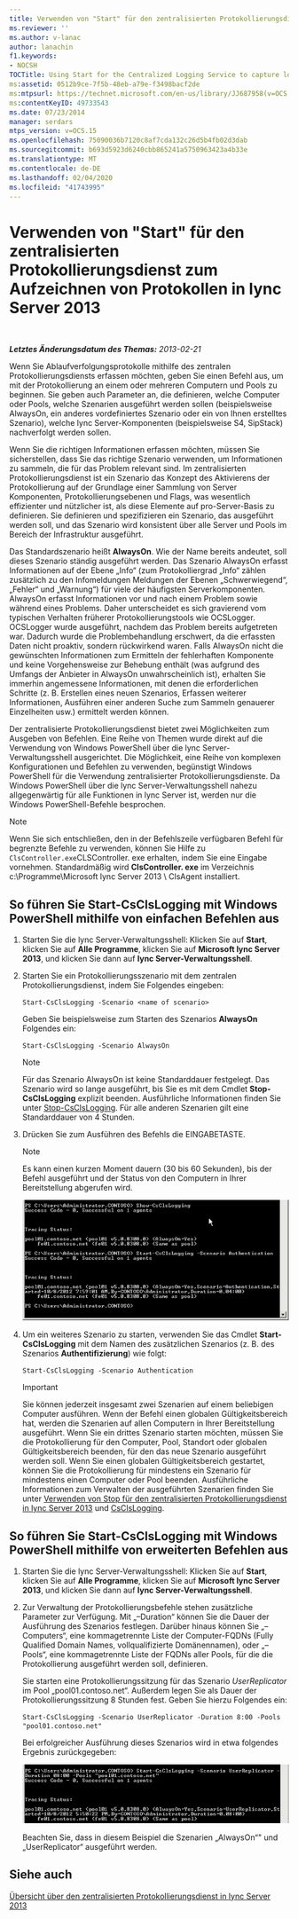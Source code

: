 ```yaml
---
title: Verwenden von "Start" für den zentralisierten Protokollierungsdienst zum Aufzeichnen von Protokollen
ms.reviewer: ''
ms.author: v-lanac
author: lanachin
f1.keywords:
- NOCSH
TOCTitle: Using Start for the Centralized Logging Service to capture logs
ms:assetid: 0512b9ce-7f5b-48eb-a79e-f3498bacf2de
ms:mtpsurl: https://technet.microsoft.com/en-us/library/JJ687958(v=OCS.15)
ms:contentKeyID: 49733543
ms.date: 07/23/2014
manager: serdars
mtps_version: v=OCS.15
ms.openlocfilehash: 75090036b7120c8af7cda132c26d5b4fb02d3dab
ms.sourcegitcommit: b693d5923d6240cbb865241a5750963423a4b33e
ms.translationtype: MT
ms.contentlocale: de-DE
ms.lasthandoff: 02/04/2020
ms.locfileid: "41743995"
---
```

<div data-xmlns="http://www.w3.org/1999/xhtml">

<div class="topic" data-xmlns="http://www.w3.org/1999/xhtml" data-msxsl="urn:schemas-microsoft-com:xslt" data-cs="http://msdn.microsoft.com/en-us/">

<div data-asp="http://msdn2.microsoft.com/asp">

# <a name="using-start-for-the-centralized-logging-service-to-capture-logs-in-lync-server-2013"></a>Verwenden von "Start" für den zentralisierten Protokollierungsdienst zum Aufzeichnen von Protokollen in lync Server 2013

</div>

<div id="mainSection">

<div id="mainBody">

<span> </span>

_**Letztes Änderungsdatum des Themas:** 2013-02-21_

Wenn Sie Ablaufverfolgungsprotokolle mithilfe des zentralen Protokollierungsdiensts erfassen möchten, geben Sie einen Befehl aus, um mit der Protokollierung an einem oder mehreren Computern und Pools zu beginnen. Sie geben auch Parameter an, die definieren, welche Computer oder Pools, welche Szenarien ausgeführt werden sollen (beispielsweise AlwaysOn, ein anderes vordefiniertes Szenario oder ein von Ihnen erstelltes Szenario), welche lync Server-Komponenten (beispielsweise S4, SipStack) nachverfolgt werden sollen.

Wenn Sie die richtigen Informationen erfassen möchten, müssen Sie sicherstellen, dass Sie das richtige Szenario verwenden, um Informationen zu sammeln, die für das Problem relevant sind. Im zentralisierten Protokollierungsdienst ist ein Szenario das Konzept des Aktivierens der Protokollierung auf der Grundlage einer Sammlung von Server Komponenten, Protokollierungsebenen und Flags, was wesentlich effizienter und nützlicher ist, als diese Elemente auf pro-Server-Basis zu definieren. Sie definieren und spezifizieren ein Szenario, das ausgeführt werden soll, und das Szenario wird konsistent über alle Server und Pools im Bereich der Infrastruktur ausgeführt.

Das Standardszenario heißt **AlwaysOn**. Wie der Name bereits andeutet, soll dieses Szenario ständig ausgeführt werden. Das Szenario AlwaysOn erfasst Informationen auf der Ebene „Info“ (zum Protokolliergrad „Info“ zählen zusätzlich zu den Infomeldungen Meldungen der Ebenen „Schwerwiegend“, „Fehler“ und „Warnung“) für viele der häufigsten Serverkomponenten. AlwaysOn erfasst Informationen vor und nach einem Problem sowie während eines Problems. Daher unterscheidet es sich gravierend vom typischen Verhalten früherer Protokollierungstools wie OCSLogger. OCSLogger wurde ausgeführt, nachdem das Problem bereits aufgetreten war. Dadurch wurde die Problembehandlung erschwert, da die erfassten Daten nicht proaktiv, sondern rückwirkend waren. Falls AlwaysOn nicht die gewünschten Informationen zum Ermitteln der fehlerhaften Komponente und keine Vorgehensweise zur Behebung enthält (was aufgrund des Umfangs der Anbieter in AlwaysOn unwahrscheinlich ist), erhalten Sie immerhin angemessene Informationen, mit denen die erforderlichen Schritte (z. B. Erstellen eines neuen Szenarios, Erfassen weiterer Informationen, Ausführen einer anderen Suche zum Sammeln genauerer Einzelheiten usw.) ermittelt werden können.

Der zentralisierte Protokollierungsdienst bietet zwei Möglichkeiten zum Ausgeben von Befehlen. Eine Reihe von Themen wurde direkt auf die Verwendung von Windows PowerShell über die lync Server-Verwaltungsshell ausgerichtet. Die Möglichkeit, eine Reihe von komplexen Konfigurationen und Befehlen zu verwenden, begünstigt Windows PowerShell für die Verwendung zentralisierter Protokollierungsdienste. Da Windows PowerShell über die lync Server-Verwaltungsshell nahezu allgegenwärtig für alle Funktionen in lync Server ist, werden nur die Windows PowerShell-Befehle besprochen.

<div>


> [!NOTE]
> Wenn Sie sich entschließen, den in der Befehlszeile verfügbaren Befehl für begrenzte Befehle zu verwenden, können Sie Hilfe zu <CODE>ClsController.exe</CODE>CLSController. exe erhalten, indem Sie eine Eingabe vornehmen. Standardmäßig wird <STRONG>ClsController. exe</STRONG> im Verzeichnis c:\Programme\Microsoft lync Server 2013 \ ClsAgent installiert.



</div>

<div>

## <a name="to-run-start-csclslogging-with-windows-powershell-using-basic-commands"></a>So führen Sie Start-CsClsLogging mit Windows PowerShell mithilfe von einfachen Befehlen aus

1.  Starten Sie die lync Server-Verwaltungsshell: Klicken Sie auf **Start**, klicken Sie auf **Alle Programme**, klicken Sie auf **Microsoft lync Server 2013**, und klicken Sie dann auf **lync Server-Verwaltungsshell**.

2.  Starten Sie ein Protokollierungsszenario mit dem zentralen Protokollierungsdienst, indem Sie Folgendes eingeben:
    
        Start-CsClsLogging -Scenario <name of scenario>
    
    Geben Sie beispielsweise zum Starten des Szenarios **AlwaysOn** Folgendes ein:
    
        Start-CsClsLogging -Scenario AlwaysOn
    
    <div>
    

    > [!NOTE]
    > Für das Szenario AlwaysOn ist keine Standarddauer festgelegt. Das Szenario wird so lange ausgeführt, bis Sie es mit dem Cmdlet <STRONG>Stop-CsClsLogging</STRONG> explizit beenden. Ausführliche Informationen finden Sie unter <A href="https://technet.microsoft.com/en-us/library/JJ619180(v=OCS.15)">Stop-CsClsLogging</A>. Für alle anderen Szenarien gilt eine Standarddauer von 4 Stunden.

    
    </div>

3.  Drücken Sie zum Ausführen des Befehls die EINGABETASTE.
    
    <div>
    

    > [!NOTE]
    > Es kann einen kurzen Moment dauern (30 bis 60 Sekunden), bis der Befehl ausgeführt und der Status von den Computern in Ihrer Bereitstellung abgerufen wird.

    
    </div>
    
    ![Ausführen von Start-CsClsLogging.](images/JJ687958.c5be7413-8cef-4de7-9712-944d20cc2fa4(OCS.15).jpg "Ausführen von Start-CsClsLogging.")

4.  Um ein weiteres Szenario zu starten, verwenden Sie das Cmdlet **Start-CsClsLogging** mit dem Namen des zusätzlichen Szenarios (z. B. des Szenarios **Authentifizierung**) wie folgt:
    
        Start-CsClsLogging -Scenario Authentication
    
    <div>
    

    > [!IMPORTANT]
    > Sie können jederzeit insgesamt zwei Szenarien auf einem beliebigen Computer ausführen. Wenn der Befehl einen globalen Gültigkeitsbereich hat, werden die Szenarien auf allen Computern in Ihrer Bereitstellung ausgeführt. Wenn Sie ein drittes Szenario starten möchten, müssen Sie die Protokollierung für den Computer, Pool, Standort oder globalen Gültigkeitsbereich beenden, für den das neue Szenario ausgeführt werden soll. Wenn Sie einen globalen Gültigkeitsbereich gestartet, können Sie die Protokollierung für mindestens ein Szenario für mindestens einen Computer oder Pool beenden. Ausführliche Informationen zum Verwalten der ausgeführten Szenarien finden Sie unter <A href="lync-server-2013-using-stop-for-the-centralized-logging-service.md">Verwenden von Stop für den zentralisierten Protokollierungsdienst in lync Server 2013</A> und <A href="https://technet.microsoft.com/en-us/library/JJ619180(v=OCS.15)">CsClsLogging</A>.

    
    </div>

</div>

<div>

## <a name="to-run-start-csclslogging-with-windows-powershell-using-advanced-commands"></a>So führen Sie Start-CsClsLogging mit Windows PowerShell mithilfe von erweiterten Befehlen aus

1.  Starten Sie die lync Server-Verwaltungsshell: Klicken Sie auf **Start**, klicken Sie auf **Alle Programme**, klicken Sie auf **Microsoft lync Server 2013**, und klicken Sie dann auf **lync Server-Verwaltungsshell**.

2.  Zur Verwaltung der Protokollierungsbefehle stehen zusätzliche Parameter zur Verfügung. Mit „–Duration“ können Sie die Dauer der Ausführung des Szenarios festlegen. Darüber hinaus können Sie „–Computers“, eine kommagetrennte Liste der Computer-FQDNs (Fully Qualified Domain Names, vollqualifizierte Domänennamen), oder „–Pools“, eine kommagetrennte Liste der FQDNs aller Pools, für die die Protokollierung ausgeführt werden soll, definieren.
    
    Sie starten eine Protokollierungssitzung für das Szenario  *UserReplicator* im Pool „pool01.contoso.net“. Außerdem legen Sie als Dauer der Protokollierungssitzung 8 Stunden fest. Geben Sie hierzu Folgendes ein:
    
        Start-CsClsLogging -Scenario UserReplicator -Duration 8:00 -Pools "pool01.contoso.net"
    
    Bei erfolgreicher Ausführung dieses Szenarios wird in etwa folgendes Ergebnis zurückgegeben:
    
    ![Ausführen von Start-CsClsLogging.](images/JJ687958.399f0c2e-c08c-40ab-b6c6-381dddc12fe9(OCS.15).jpg "Ausführen von Start-CsClsLogging.")
    
    Beachten Sie, dass in diesem Beispiel die Szenarien „AlwaysOn“" und „UserReplicator“ ausgeführt werden.

</div>

<div>

## <a name="see-also"></a>Siehe auch


[Übersicht über den zentralisierten Protokollierungsdienst in lync Server 2013](lync-server-2013-overview-of-the-centralized-logging-service.md)  
  

</div>

</div>

<span> </span>

</div>

</div>

</div>

